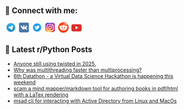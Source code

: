 ## 🔎 Connect with me:
[<img src="https://github.com/bullbesh/bullbesh/blob/main/images/Telegram.png" width="32" height="32" />](https://t.me/bullbesh)
[<img src="https://github.com/bullbesh/bullbesh/blob/main/images/VK.png" width="32" height="32" />](https://vk.com/bullbesh)
[<img src="https://github.com/bullbesh/bullbesh/blob/main/images/Twitter.png" width="32" height="32" />](https://twitter.com/bullbesh1)
[<img src="https://github.com/bullbesh/bullbesh/blob/main/images/Instagram.png" width="32" height="32" />](https://www.instagram.com/bullbesh)
[<img src="https://github.com/bullbesh/bullbesh/blob/main/images/Reddit.png" width="32" height="32" />](https://www.reddit.com/user/bullbesh)
[<img src="https://github.com/bullbesh/bullbesh/blob/main/images/YouTube.png" width="32" height="32" />](https://www.youtube.com/channel/UCtfjRs6uzgq5mfm8S06WTcg)

## 📕 Latest r/Python Posts
<!-- BLOG-POST-LIST:START -->
- [Anyone still using twisted in 2025.](https://www.reddit.com/r/Python/comments/1k4en05/anyone_still_using_twisted_in_2025/)
- [Why was multithreading faster than multiprocessing?](https://www.reddit.com/r/Python/comments/1k4cwbm/why_was_multithreading_faster_than_multiprocessing/)
- [6th Datathon - a Virtual Data Science Hackathon is happening this weekend](https://www.reddit.com/r/Python/comments/1k4b7lx/6th_datathon_a_virtual_data_science_hackathon_is/)
- [scam a mind mapper/markdown tool for authoring books in pdf/html with a LaTex rendering](https://www.reddit.com/r/Python/comments/1k4aq5o/scam_a_mind_mappermarkdown_tool_for_authoring/)
- [msad cli for interacting with Active Directory from Linux and MacOs](https://www.reddit.com/r/Python/comments/1k48gvr/msad_cli_for_interacting_with_active_directory/)
<!-- BLOG-POST-LIST:END -->
